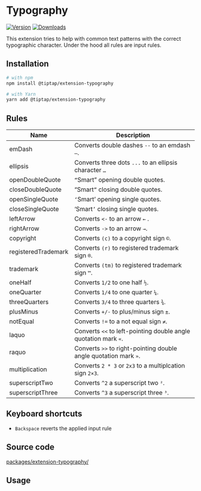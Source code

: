 # Typography
[![Version](https://img.shields.io/npm/v/@tiptap/extension-typography.svg?label=version)](https://www.npmjs.com/package/@tiptap/extension-typography)
[![Downloads](https://img.shields.io/npm/dm/@tiptap/extension-typography.svg)](https://npmcharts.com/compare/@tiptap/extension-typography?minimal=true)

This extension tries to help with common text patterns with the correct typographic character. Under the hood all rules are input rules.

## Installation
```bash
# with npm
npm install @tiptap/extension-typography

# with Yarn
yarn add @tiptap/extension-typography
```

## Rules
| Name                    | Description                                                      |
| ----------------------- | ---------------------------------------------------------------- |
| emDash                  | Converts double dashes `--` to an emdash `—`.                    |
| ellipsis                | Converts three dots `...` to an ellipsis character `…`           |
| openDoubleQuote         | `“`Smart” opening double quotes.                                 |
| closeDoubleQuote        | “Smart`”` closing double quotes.                                 |
| openSingleQuote         | `‘`Smart’ opening single quotes.                                 |
| closeSingleQuote        | ‘Smart`’` closing single quotes.                                 |
| leftArrow               | Converts <code><&dash;</code> to an arrow `←` .                  |
| rightArrow              | Converts <code>&dash;></code> to an arrow `→`.                   |
| copyright               | Converts `(c)` to a copyright sign `©`.                          |
| registeredTrademark     | Converts `(r)` to registered trademark sign `®`.                 |
| trademark               | Converts `(tm)` to registered trademark sign `™`.                |
| oneHalf                 | Converts `1/2` to one half `½`.                                  |
| oneQuarter              | Converts `1/4` to one quarter `¼`.                               |
| threeQuarters           | Converts `3/4` to three quarters `¾`.                            |
| plusMinus               | Converts `+/-` to plus/minus sign `±`.                           |
| notEqual                | Converts <code style="font-variant-ligatures: none;">!=</code> to a not equal sign `≠`. |
| laquo                   | Converts `<<` to left-pointing double angle quotation mark `«`.  |
| raquo                   | Converts `>>` to right-pointing double angle quotation mark `»`. |
| multiplication          | Converts `2 * 3` or `2x3` to a multiplcation sign `2×3`.         |
| superscriptTwo          | Converts `^2` a superscript two `²`.                             |
| superscriptThree        | Converts `^3` a superscript three `³`.                           |

## Keyboard shortcuts
* `Backspace` reverts the applied input rule

## Source code
[packages/extension-typography/](https://github.com/ueberdosis/tiptap/blob/main/packages/extension-typography/)

## Usage
<tiptap-demo name="Extensions/Typography"></tiptap-demo>
